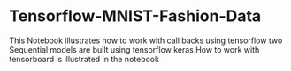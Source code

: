# Tensorflow-MNIST-Fashion-Data
This Notebook illustrates how to work with call backs using tensorflow 
two Sequential models are built using tensorflow keras
How to work with tensorboard is illustrated in the notebook

